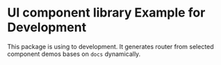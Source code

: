 # UI component library Example for Development

This package is using to development.
It generates router from selected component demos bases on `docs` dynamically.
